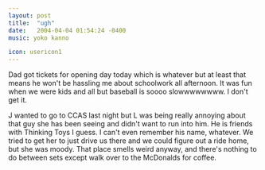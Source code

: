 ```yaml
---
layout: post
title:  "ugh"
date:   2004-04-04 01:54:24 -0400
music: yoko kanno

icon: usericon1
---
```


Dad got tickets for opening day today which is whatever but at least that means he won't be hassling me about schoolwork all afternoon. It was fun when we were kids and all but baseball is soooo slowwwwwwww. I don't get it.

J wanted to go to CCAS last night but L was being really annoying about that guy she has been seeing and didn't want to run into him. He is friends with Thinking Toys I guess. I can't even remember his name, whatever. We tried to get her to just drive us there and we could figure out a ride home, but she was moody. That place smells weird anyway, and there's nothing to do between sets except walk over to the McDonalds for coffee.